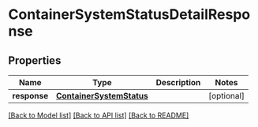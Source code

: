 # ContainerSystemStatusDetailResponse

## Properties
Name | Type | Description | Notes
------------ | ------------- | ------------- | -------------
**response** | [**ContainerSystemStatus**](ContainerSystemStatus.md) |  | [optional] 

[[Back to Model list]](../README.md#documentation-for-models) [[Back to API list]](../README.md#documentation-for-api-endpoints) [[Back to README]](../README.md)


